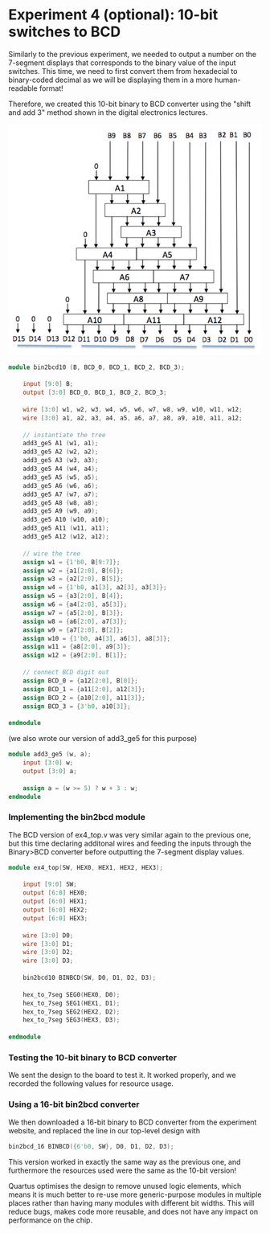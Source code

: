 # Experiment 4 (optional): 10-bit switches to BCD

Similarly to the previous experiment, we needed to output a number on the 7-segment displays that corresponds to the binary value of the input switches. This time, we need to first convert them from hexadecial to binary-coded decimal as we will be displaying them in a more human-readable format!

Therefore, we created this 10-bit binary to BCD converter using the "shift and add 3" method shown in the digital electronics lectures.

![block diagram for bin2bcd_10](../images/p1_e4_block.png)

```verilog
module bin2bcd10 (B, BCD_0, BCD_1, BCD_2, BCD_3);

	input [9:0] B;
	output [3:0] BCD_0, BCD_1, BCD_2, BCD_3;
	
	wire [3:0] w1, w2, w3, w4, w5, w6, w7, w8, w9, w10, w11, w12;
	wire [3:0] a1, a2, a3, a4, a5, a6, a7, a8, a9, a10, a11, a12;
	
	// instantiate the tree
	add3_ge5 A1 (w1, a1);
	add3_ge5 A2 (w2, a2);
	add3_ge5 A3 (w3, a3);
	add3_ge5 A4 (w4, a4);
	add3_ge5 A5 (w5, a5);
	add3_ge5 A6 (w6, a6);
	add3_ge5 A7 (w7, a7);
	add3_ge5 A8 (w8, a8);
	add3_ge5 A9 (w9, a9);
	add3_ge5 A10 (w10, a10);
	add3_ge5 A11 (w11, a11);
	add3_ge5 A12 (w12, a12);
	
	// wire the tree
	assign w1 = {1'b0, B[9:7]};
	assign w2 = {a1[2:0], B[6]};
	assign w3 = {a2[2:0], B[5]};
	assign w4 = {1'b0, a1[3], a2[3], a3[3]};
	assign w5 = {a3[2:0], B[4]};
	assign w6 = {a4[2:0], a5[3]};
	assign w7 = {a5[2:0], B[3]};
	assign w8 = {a6[2:0], a7[3]};
	assign w9 = {a7[2:0], B[2]};
	assign w10 = {1'b0, a4[3], a6[3], a8[3]};
	assign w11 = {a8[2:0], a9[3]};
	assign w12 = {a9[2:0], B[1]};
	
	// connect BCD digit out
	assign BCD_0 = {a12[2:0], B[0]};
	assign BCD_1 = {a11[2:0], a12[3]};
	assign BCD_2 = {a10[2:0], a11[3]};
	assign BCD_3 = {3'b0, a10[3]};

endmodule
```
(we also wrote our version of add3_ge5 for this purpose)
```verilog
module add3_ge5 (w, a);
	input [3:0] w;
	output [3:0] a;
	
	assign a = (w >= 5) ? w + 3 : w;
endmodule
```

### Implementing the bin2bcd module

The BCD version of ex4_top.v was very similar again to the previous one, but this time declaring additonal wires and feeding the inputs through the Binary>BCD converter before outputting the 7-segment display values.

```verilog
module ex4_top(SW, HEX0, HEX1, HEX2, HEX3);

	input [9:0] SW;
	output [6:0] HEX0;
	output [6:0] HEX1;
	output [6:0] HEX2;
	output [6:0] HEX3;

	wire [3:0] D0;
	wire [3:0] D1;
	wire [3:0] D2;
	wire [3:0] D3;

	bin2bcd10 BINBCD(SW, D0, D1, D2, D3);

	hex_to_7seg SEG0(HEX0, D0);
	hex_to_7seg SEG1(HEX1, D1);
	hex_to_7seg SEG2(HEX2, D2);
	hex_to_7seg SEG3(HEX3, D3);

endmodule
```

### Testing the 10-bit binary to BCD converter

We sent the design to the board to test it. It worked properly, and we recorded the following values for resource usage.

### Using a 16-bit bin2bcd converter

We then downloaded a 16-bit binary to BCD converter from the experiment website, and replaced the line in our top-level design with
```verilog
bin2bcd_16 BINBCD({6'b0, SW}, D0, D1, D2, D3);
```
This version worked in exactly the same way as the previous one, and furthermore the resources used were the same as the 10-bit version!

Quartus optimises the design to remove unused logic elements, which means it is much better to re-use more generic-purpose modules in multiple places rather than having many modules with different bit widths. This will reduce bugs, makes code more reusable, and does not have any impact on performance on the chip.

